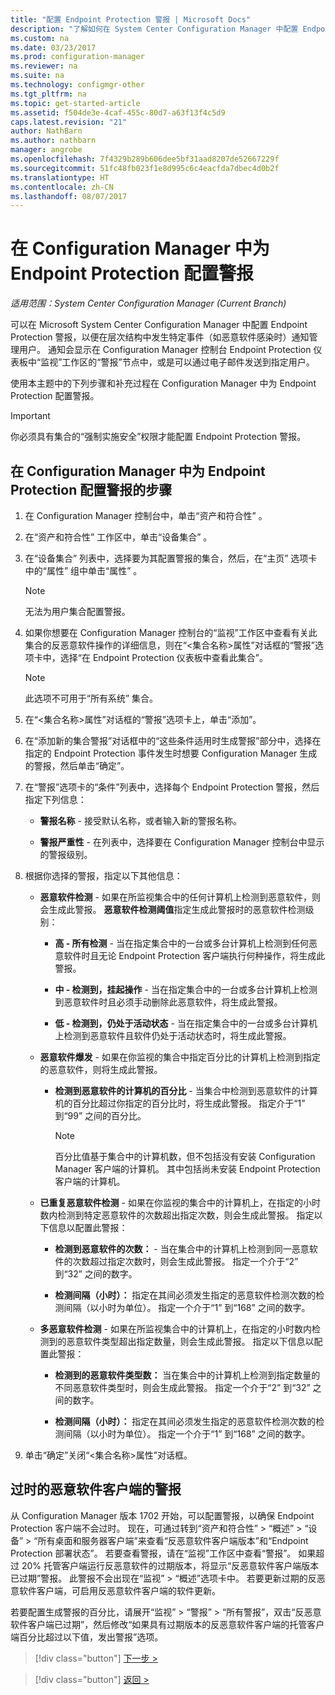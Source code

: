 ```yaml
---
title: "配置 Endpoint Protection 警报 | Microsoft Docs"
description: "了解如何在 System Center Configuration Manager 中配置 Endpoint Protection 警报。"
ms.custom: na
ms.date: 03/23/2017
ms.prod: configuration-manager
ms.reviewer: na
ms.suite: na
ms.technology: configmgr-other
ms.tgt_pltfrm: na
ms.topic: get-started-article
ms.assetid: f504de3e-4caf-455c-80d7-a63f13f4c5d9
caps.latest.revision: "21"
author: NathBarn
ms.author: nathbarn
manager: angrobe
ms.openlocfilehash: 7f4329b289b606dee5bf31aad8207de52667229f
ms.sourcegitcommit: 51fc48fb023f1e8d995c6c4eacfda7dbec4d0b2f
ms.translationtype: HT
ms.contentlocale: zh-CN
ms.lasthandoff: 08/07/2017
---
```

#  <a name="configure-alerts-for-endpoint-protection-in-configuration-manager"></a>在 Configuration Manager 中为 Endpoint Protection 配置警报

*适用范围：System Center Configuration Manager (Current Branch)*

 可以在 Microsoft System Center Configuration Manager 中配置 Endpoint Protection 警报，以便在层次结构中发生特定事件（如恶意软件感染时）通知管理用户。 通知会显示在 Configuration Manager 控制台 Endpoint Protection 仪表板中“监视”工作区的“警报”节点中，或是可以通过电子邮件发送到指定用户。

 使用本主题中的下列步骤和补充过程在 Configuration Manager 中为 Endpoint Protection 配置警报。

> [!IMPORTANT]
>  你必须具有集合的“强制实施安全”权限才能配置 Endpoint Protection 警报。

## <a name="steps-to-configure-alerts-for-endpoint-protection-in-configuration-manager"></a>在 Configuration Manager 中为 Endpoint Protection 配置警报的步骤

1.  在 Configuration Manager 控制台中，单击“资产和符合性” 。

2.  在“资产和符合性”  工作区中，单击“设备集合” 。

3.  在“设备集合”  列表中，选择要为其配置警报的集合，然后，在“主页”  选项卡中的“属性”  组中单击“属性” 。

    > [!NOTE]
    >  无法为用户集合配置警报。

4.  如果你想要在 Configuration Manager 控制台的“监视”工作区中查看有关此集合的反恶意软件操作的详细信息，则在“<集合名称\>属性”对话框的“警报”选项卡中，选择“在 Endpoint Protection 仪表板中查看此集合”。

    > [!NOTE]
    >  此选项不可用于“所有系统”  集合。

5.  在“<集合名称\>属性”对话框的“警报”选项卡上，单击“添加”。

6.  在“添加新的集合警报”对话框中的“这些条件适用时生成警报”部分中，选择在指定的 Endpoint Protection 事件发生时想要 Configuration Manager 生成的警报，然后单击“确定”。

7.  在“警报”选项卡的“条件”列表中，选择每个 Endpoint Protection 警报，然后指定下列信息：

    -   **警报名称** - 接受默认名称，或者输入新的警报名称。

    -   **警报严重性** - 在列表中，选择要在 Configuration Manager 控制台中显示的警报级别。

8.  根据你选择的警报，指定以下其他信息：

    -   **恶意软件检测** - 如果在所监视集合中的任何计算机上检测到恶意软件，则会生成此警报。 **恶意软件检测阈值**指定生成此警报时的恶意软件检测级别：

        -   **高 - 所有检测** - 当在指定集合中的一台或多台计算机上检测到任何恶意软件时且无论 Endpoint Protection 客户端执行何种操作，将生成此警报。

        -   **中 - 检测到，挂起操作** - 当在指定集合中的一台或多台计算机上检测到恶意软件时且必须手动删除此恶意软件，将生成此警报。

        -   **低 - 检测到，仍处于活动状态** - 当在指定集合中的一台或多台计算机上检测到恶意软件且软件仍处于活动状态时，将生成此警报。

    -   **恶意软件爆发** - 如果在你监视的集合中指定百分比的计算机上检测到指定的恶意软件，则将生成此警报。

        -   **检测到恶意软件的计算机的百分比** - 当集合中检测到恶意软件的计算机的百分比超过你指定的百分比时，将生成此警报。 指定介于“1”  到“99” 之间的百分比。

            > [!NOTE]
            >  百分比值基于集合中的计算机数，但不包括没有安装 Configuration Manager 客户端的计算机。 其中包括尚未安装 Endpoint Protection 客户端的计算机。

    -   **已重复恶意软件检测** - 如果在你监视的集合中的计算机上，在指定的小时数内检测到特定恶意软件的次数超出指定次数，则会生成此警报。 指定以下信息以配置此警报：

        -   **检测到恶意软件的次数：** - 当在集合中的计算机上检测到同一恶意软件的次数超过指定次数时，则会生成此警报。 指定一个介于“2”  到“32” 之间的数字。

        -   **检测间隔（小时）：** 指定在其间必须发生指定的恶意软件检测次数的检测间隔（以小时为单位）。 指定一个介于“1”  到“168” 之间的数字。

    -   **多恶意软件检测** - 如果在所监视集合中的计算机上，在指定的小时数内检测到的恶意软件类型超出指定数量，则会生成此警报。 指定以下信息以配置此警报：

        -   **检测到的恶意软件类型数：** 当在集合中的计算机上检测到指定数量的不同恶意软件类型时，则会生成此警报。 指定一个介于“2”  到“32” 之间的数字。

        -   **检测间隔（小时）：** 指定在其间必须发生指定的恶意软件检测次数的检测间隔（以小时为单位）。 指定一个介于“1”  到“168” 之间的数字。

9. 单击“确定”关闭“<集合名称\>属性”对话框。  

## <a name="alert-for-outdated-malware-client"></a>过时的恶意软件客户端的警报

从 Configuration Manager 版本 1702 开始，可以配置警报，以确保 Endpoint Protection 客户端不会过时。 现在，可通过转到“资产和符合性” > “概述” > “设备” > “所有桌面和服务器客户端”来查看“反恶意软件客户端版本”和“Endpoint Protection 部署状态”。 若要查看警报，请在“监视”工作区中查看“警报”。 如果超过 20% 托管客户端运行反恶意软件的过期版本，将显示“反恶意软件客户端版本已过期”警报。 此警报不会出现在“监视” > “概述”选项卡中。 若要更新过期的反恶意软件客户端，可启用反恶意软件客户端的软件更新。

若要配置生成警报的百分比，请展开“监视” > “警报” > “所有警报”，双击“反恶意软件客户端已过期”，然后修改“如果具有过期版本的反恶意软件客户端的托管客户端百分比超过以下值，发出警报”选项。

> [!div class="button"]
[下一步 >](endpoint-definition-updates.md)

> [!div class="button"]
[返回 >](endpoint-protection-site-role.md)

